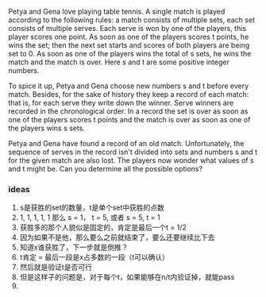 Petya and Gena love playing table tennis. A single match is played according to the following rules: a match consists of multiple sets, each set consists of multiple serves. Each serve is won by one of the players, this player scores one point. As soon as one of the players scores t points, he wins the set; then the next set starts and scores of both players are being set to 0. As soon as one of the players wins the total of s sets, he wins the match and the match is over. Here s and t are some positive integer numbers.

To spice it up, Petya and Gena choose new numbers s and t before every match. Besides, for the sake of history they keep a record of each match: that is, for each serve they write down the winner. Serve winners are recorded in the chronological order. In a record the set is over as soon as one of the players scores t points and the match is over as soon as one of the players wins s sets.

Petya and Gena have found a record of an old match. Unfortunately, the sequence of serves in the record isn't divided into sets and numbers s and t for the given match are also lost. The players now wonder what values of s and t might be. Can you determine all the possible options?

### ideas
1. s是获胜的set的数量，t是单个set中获胜的点数
2. 1, 1, 1, 1, 1 那么 s = 1， t = 5, 或者 s = 5, t = 1
3. 获胜多的那个人貌似是固定的，肯定是最后一个t = 1/2
4. 因为如果不是他，那么要么之前就结束了，要么还要继续比下去
5. 知道x谁获胜了，下一步就是倒推？
6. t肯定 = 最后一段是x占多数的一段（t可以确认）
7. 然后就是验证t是否可行
8. 但是这样子的问题是，对于每个t，如果能够在n/t内验证掉，就能pass
9. 